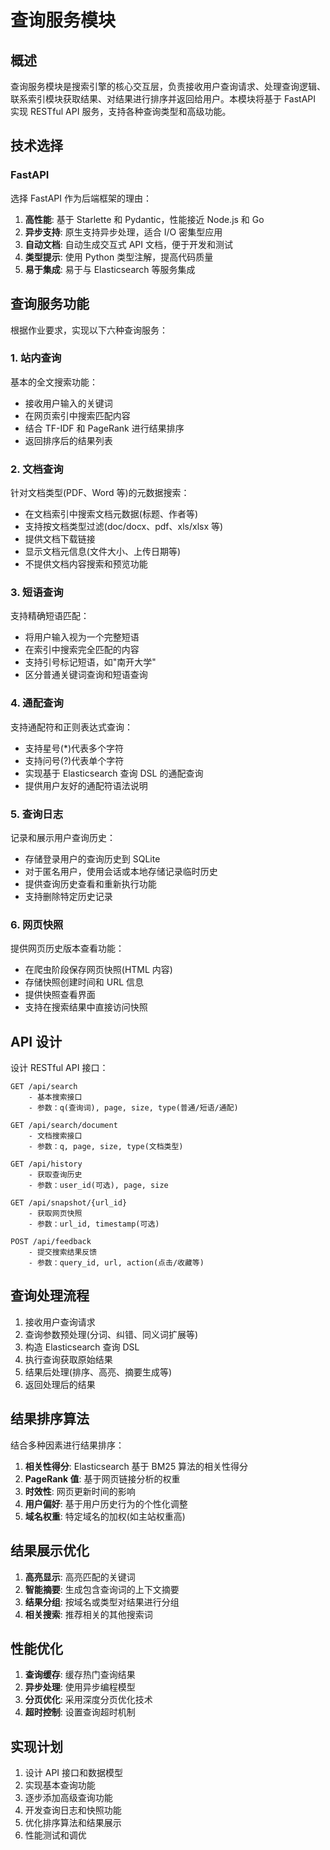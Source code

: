# 查询服务模块

## 概述

查询服务模块是搜索引擎的核心交互层，负责接收用户查询请求、处理查询逻辑、联系索引模块获取结果、对结果进行排序并返回给用户。本模块将基于 FastAPI 实现 RESTful API 服务，支持各种查询类型和高级功能。

## 技术选择

### FastAPI

选择 FastAPI 作为后端框架的理由：

1. **高性能**: 基于 Starlette 和 Pydantic，性能接近 Node.js 和 Go
2. **异步支持**: 原生支持异步处理，适合 I/O 密集型应用
3. **自动文档**: 自动生成交互式 API 文档，便于开发和测试
4. **类型提示**: 使用 Python 类型注解，提高代码质量
5. **易于集成**: 易于与 Elasticsearch 等服务集成

## 查询服务功能

根据作业要求，实现以下六种查询服务：

### 1. 站内查询

基本的全文搜索功能：

-   接收用户输入的关键词
-   在网页索引中搜索匹配内容
-   结合 TF-IDF 和 PageRank 进行结果排序
-   返回排序后的结果列表

### 2. 文档查询

针对文档类型(PDF、Word 等)的元数据搜索：

-   在文档索引中搜索文档元数据(标题、作者等)
-   支持按文档类型过滤(doc/docx、pdf、xls/xlsx 等)
-   提供文档下载链接
-   显示文档元信息(文件大小、上传日期等)
-   不提供文档内容搜索和预览功能

### 3. 短语查询

支持精确短语匹配：

-   将用户输入视为一个完整短语
-   在索引中搜索完全匹配的内容
-   支持引号标记短语，如"南开大学"
-   区分普通关键词查询和短语查询

### 4. 通配查询

支持通配符和正则表达式查询：

-   支持星号(\*)代表多个字符
-   支持问号(?)代表单个字符
-   实现基于 Elasticsearch 查询 DSL 的通配查询
-   提供用户友好的通配符语法说明

### 5. 查询日志

记录和展示用户查询历史：

-   存储登录用户的查询历史到 SQLite
-   对于匿名用户，使用会话或本地存储记录临时历史
-   提供查询历史查看和重新执行功能
-   支持删除特定历史记录

### 6. 网页快照

提供网页历史版本查看功能：

-   在爬虫阶段保存网页快照(HTML 内容)
-   存储快照创建时间和 URL 信息
-   提供快照查看界面
-   支持在搜索结果中直接访问快照

## API 设计

设计 RESTful API 接口：

```
GET /api/search
    - 基本搜索接口
    - 参数：q(查询词), page, size, type(普通/短语/通配)

GET /api/search/document
    - 文档搜索接口
    - 参数：q, page, size, type(文档类型)

GET /api/history
    - 获取查询历史
    - 参数：user_id(可选), page, size

GET /api/snapshot/{url_id}
    - 获取网页快照
    - 参数：url_id, timestamp(可选)

POST /api/feedback
    - 提交搜索结果反馈
    - 参数：query_id, url, action(点击/收藏等)
```

## 查询处理流程

1. 接收用户查询请求
2. 查询参数预处理(分词、纠错、同义词扩展等)
3. 构造 Elasticsearch 查询 DSL
4. 执行查询获取原始结果
5. 结果后处理(排序、高亮、摘要生成等)
6. 返回处理后的结果

## 结果排序算法

结合多种因素进行结果排序：

1. **相关性得分**: Elasticsearch 基于 BM25 算法的相关性得分
2. **PageRank 值**: 基于网页链接分析的权重
3. **时效性**: 网页更新时间的影响
4. **用户偏好**: 基于用户历史行为的个性化调整
5. **域名权重**: 特定域名的加权(如主站权重高)

## 结果展示优化

1. **高亮显示**: 高亮匹配的关键词
2. **智能摘要**: 生成包含查询词的上下文摘要
3. **结果分组**: 按域名或类型对结果进行分组
4. **相关搜索**: 推荐相关的其他搜索词

## 性能优化

1. **查询缓存**: 缓存热门查询结果
2. **异步处理**: 使用异步编程模型
3. **分页优化**: 采用深度分页优化技术
4. **超时控制**: 设置查询超时机制

## 实现计划

1. 设计 API 接口和数据模型
2. 实现基本查询功能
3. 逐步添加高级查询功能
4. 开发查询日志和快照功能
5. 优化排序算法和结果展示
6. 性能测试和调优
